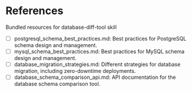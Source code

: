 # References

Bundled resources for database-diff-tool skill

- [ ] postgresql_schema_best_practices.md: Best practices for PostgreSQL schema design and management.
- [ ] mysql_schema_best_practices.md: Best practices for MySQL schema design and management.
- [ ] database_migration_strategies.md: Different strategies for database migration, including zero-downtime deployments.
- [ ] database_schema_comparison_api.md: API documentation for the database schema comparison tool.
